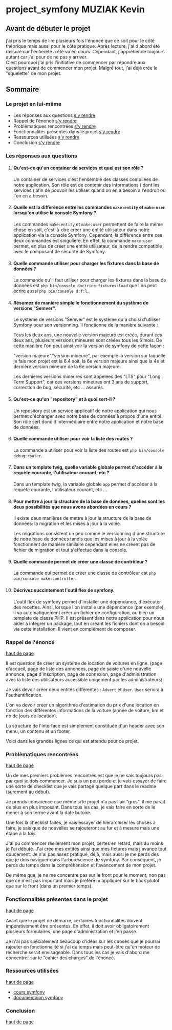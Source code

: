 # project_symfony MUZIAK Kevin

## Avant de débuter le projet

j'ai pris le temps de lire plusieurs fois l'énoncé que ce soit pour le côté théorique mais aussi pour le côté pratique. Après lecture, j'ai d'abord été rassuré car l'entièreté a été vu en cours. Cependant, j'appréhende toujours autant car j'ai peur de ne pas y arriver.  
C'est pourquoi j'ai pris l'initiative de commencer par répondre aux questions avant de commencer mon projet. Malgré tout, j'ai déjà crée le "squelette" de mon projet. 

  
  
## Sommaire 

### Le projet en lui-même

* Les réponses aux questions [s'y rendre](#les-réponses-aux-questions)
* Rappel de l'énoncé [s'y rendre](#rappel-de-lénoncé)
* Problèmatiques rencontrées [s'y rendre](#problèmatiques-rencontrées)
* Fonctionnalités présentes dans le projet [s'y rendre](#fonctionnalités-présentes-dans-le-projet)
* Ressources utilisées [s'y rendre](#ressources-utilisées)
* Conclusion [s'y rendre](#conclusion)


  

### Les réponses aux questions

1. #### Qu'est-ce qu'un container de services et quel est son rôle ?

    Un container de services c'est l'ensemble des classes compilées de notre application. Son rôle est de contenir des informations ( dont les services ) afin de pouvoir les utiliser quand on en a besoin à l'endroit où l'on en a besoin. 

  

2. #### Quelle est la diffèrence entre les commandes ```make:entity``` et ```make:user``` lorsqu'on utilise la console Symfony ? 

    Les commandes ```make:entity``` et ```make:user``` permettent de faire la même chose en soit, c'est-à-dire créer une entité utilisateur dans notre application via la console Symfony. 
    Cependant, la diffèrence entre ces deux commandes est singulière. En effet, la commande ```make:user``` permet, en plus de créer une entité utilisateur, de la rendre compatible avec le composant de sécurité de Symfony. 


  
3. #### Quelle commande utiliser pour charger les fixtures dans la base de données ? 

    La commande qu'il faut utiliser pour charger les fixtures dans la base de données est ```php bin/console doctrine:fixtures:load``` que l'on peut écrire aussi ```php bin/console d:f:l```.

  

4. #### Résumez de manière simple le fonctionnement du système de versions "Semver".

    Le système de versions "Semver" est le système qu'a choisi d'utiliser Symfony pour son versionning. 
    Il fonctionne de la manière suivante :

    Tous les deux ans, une nouvelle version majeure est créée, durant ces deux ans, plusieurs versions mineures sont créées tous les 6 mois. De cette manière l'on peut ainsi voir la version de symfony de cette façon :

    "version majeure"."version mineure", par exemple la version sur laquelle je fais mon projet est la 6.4 soit, la 6e version majeure ainsi que la 4e et dernière version mineure de la 6e version majeure. 

    Les dernières versions mineures sont appelées des "LTS" pour "Long Term Support", car ces versions mineures ont 3 ans de support, correction de bug, sécurité, etc ... assurés. 

  

5. #### Qu'est-ce qu'un "repository" et à quoi sert-il ? 

    Un repository est un service applicatif de notre application qui nous permet d'échanger avec notre base de données à propos d'une entité. Son rôle sert donc d'intermédiaire entre notre application et notre base de données.


  
6. #### Quelle commande utiliser pour voir la liste des routes ?

    La commande a utiliser pour voir la liste des routes est ```php bin/console debug:router```.


  
7. #### Dans un template twig, quelle variable globale permet d'accéder à la requète courante, l'utilisateur courant, etc ?

    Dans un template twig, la variable globale ```app``` permet d'accéder à la requète courante, l'utilisateur courant, etc ...

  

8. #### Pour mettre à jour la structure de la base de données, quelles sont les deux possibilités que nous avons abordées en cours ?

    Il existe deux manières de mettre à jour la structure de la base de données: la migration et les mises à jour à la volée. 

    Les migrations consistent un peu comme le versionning d'une structure de notre base de données tandis que les mises à jour à la volée fonctionnent de manière similaire cependant elles ne créent pas de fichier de migration et tout s'effectue dans la console.


  
9. #### Quelle commande permet de créer une classe de contrôleur ?

    La commande qui permet de créer une classe de contrôleur est ```php bin/console make:controller```.


  
10. #### Décrivez succintement l'outil flex de symfony.

    L'outil flex de symfony permet d'installer une dépendance, d'exécuter des recettes. Ainsi, lorsque l'on installe une dépéndance (par exemple), il va automatiquement créer un fichier de configuration, ou bien un template de classe PHP. 
    Il est présent dans notre application pour nous aider à intégrer un package, tout en créant les fichiers dont on a besoin via cette installation. Il vient en complément de composer.


  
### Rappel de l'énoncé 
[haut de page](#sommaire)

Il est question de créer un système de location de voitures en ligne. 
(page d'accueil, page de liste des annonces, page de saisie d'une nouvelle annonce, page d'inscription, page de connexion, page d'administration avec la liste des utilisateurs accessible uniqement par les administrateurs).

Je vais devoir créer deux entités diffèrentes : ```Advert``` et ```User```.
```User``` servira à l'authentification.

L'on va devoir créer un algorithme d'estimation du prix d'une location en fonction des diffèrentes informations de la voiture (année de voiture, km et nb de jours de location).

La structure de l'interface est simplement constituée d'un header avec son menu, un contenu et un footer. 

Voici dans les grandes lignes ce qui est attendu pour ce projet. 


  
### Problèmatiques rencontrées
[haut de page](#sommaire)

Un de mes premiers problèmes rencontrés est que je ne sais toujours pas par quoi je dois commencer. Je suis un peu perdu et je vais essayer de faire une sorte de checklist que je vais partagé quelque part dans le readme (surement au début).

Je prends conscience que même si le projet n'a pas l'air "gros", il me parait de plus en plus imposant. Dans tous les cas, je vais faire en sorte de le mener à son terme avant la date butoire. 

Une fois la checklist faites, je vais essayer de hiérarchiser les choses à faire, je sais que de nouvelles se rajouteront au fur et à mesure mais une étape à la fois. 

J'ai pu commencer réellement mon projet, certes en retard, mais au moins je l'ai débuté. J'ai crée mes entités ainsi que mes fixtures mais j'avance tout doucement. Je n'ai pas assez pratiqué, déjà, mais aussi je me perds dès que je dois naviguer dans l'arborescence de symfony. Par conséquent, je perds du temps dans la compréhension et l'avancement de mon projet. 

De même que, je ne me concentre pas sur le front pour le moment, non pas que ce n'est pas important mais je préfère m'appliquer sur le back plutôt que sur le front (dans un premier temps).




  
### Fonctionnalités présentes dans le projet
[haut de page](#sommaire)

Avant que le projet ne démarre, certaines fonctionnalités doivent impérativement être présentes. En effet, il doit avoir obligatoirement plusieurs formulaires, une page d'administration et j'en passe. 

Je n'ai pas spécialement beaucoup d'idées sur les choses que je pourrai rajouter en fonctionnalité si j'ai du temps mais peut-être qu'un moteur de recherche serait envisageable. Dans tous les cas je vais d'abord me concentrer sur le "cahier des charges" de l'énoncé.


  

### Ressources utilisées
[haut de page](#sommaire)

* [cours symfony](https://ld-web.github.io/hb-sf-pe7-course/)
* [documentaion symfony](https://symfony.com/)

  
### Conclusion
[haut de page](#sommaire)